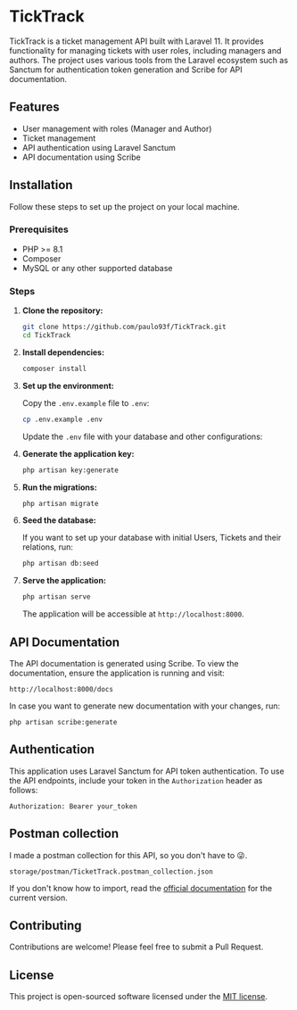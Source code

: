 

# TickTrack

TickTrack is a ticket management API built with Laravel 11. It provides functionality for managing tickets with user roles, including managers and authors. The project uses various tools from the Laravel ecosystem such as Sanctum for authentication token generation and Scribe for API documentation.

## Features

- User management with roles (Manager and Author)
- Ticket management
- API authentication using Laravel Sanctum
- API documentation using Scribe

## Installation

Follow these steps to set up the project on your local machine.

### Prerequisites

- PHP >= 8.1
- Composer
- MySQL or any other supported database

### Steps

1. **Clone the repository:**

   ```sh
   git clone https://github.com/paulo93f/TickTrack.git
   cd TickTrack
   ```

2. **Install dependencies:**

   ```sh
   composer install
   ```

3. **Set up the environment:**

   Copy the `.env.example` file to `.env`:

   ```sh
   cp .env.example .env
   ```

   Update the `.env` file with your database and other configurations:

4. **Generate the application key:**

   ```sh
   php artisan key:generate
   ```

5. **Run the migrations:**

   ```sh
   php artisan migrate
   ```

6. **Seed the database:**

   If you want to set up your database with initial Users, Tickets and their relations, run:

   ```sh
   php artisan db:seed
   ```

7. **Serve the application:**

   ```sh
   php artisan serve
   ```

   The application will be accessible at `http://localhost:8000`.

## API Documentation

The API documentation is generated using Scribe. To view the documentation, ensure the application is running and visit:
```
http://localhost:8000/docs
```
In case you want to generate new documentation with your changes, run:
```
php artisan scribe:generate  
```

## Authentication

This application uses Laravel Sanctum for API token authentication. To use the API endpoints, include your token in the `Authorization` header as follows:

```
Authorization: Bearer your_token
```

## Postman collection

I made a postman collection for this API, so you don't have to 😜.

```
storage/postman/TicketTrack.postman_collection.json
```
If you don't know how to import, read the [official documentation](https://learning.postman.com/docs/getting-started/importing-and-exporting/importing-and-exporting-overview/) for the current version.

## Contributing

Contributions are welcome! Please feel free to submit a Pull Request.

## License

This project is open-sourced software licensed under the [MIT license](https://opensource.org/licenses/MIT).
